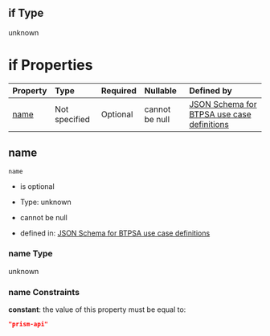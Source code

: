 ## if Type

unknown

# if Properties

| Property      | Type          | Required | Nullable       | Defined by                                                                                                                                                                                                        |
| :------------ | :------------ | :------- | :------------- | :---------------------------------------------------------------------------------------------------------------------------------------------------------------------------------------------------------------- |
| [name](#name) | Not specified | Optional | cannot be null | [JSON Schema for BTPSA use case definitions](btpsa-usecase-properties-services-items-allof-2-then-allof-40-if-properties-name.md "undefined#/properties/services/items/allOf/2/then/allOf/40/if/properties/name") |

## name



`name`

*   is optional

*   Type: unknown

*   cannot be null

*   defined in: [JSON Schema for BTPSA use case definitions](btpsa-usecase-properties-services-items-allof-2-then-allof-40-if-properties-name.md "undefined#/properties/services/items/allOf/2/then/allOf/40/if/properties/name")

### name Type

unknown

### name Constraints

**constant**: the value of this property must be equal to:

```json
"prism-api"
```
